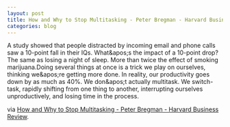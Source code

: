 ```yaml
---
layout: post
title: How and Why to Stop Multitasking - Peter Bregman - Harvard Business Review
categories: blog
---
```

A study showed that people distracted by incoming email and phone calls saw a 10-point fall in their IQs. What&amp;apos;s the impact of a 10-point drop? The same as losing a night of sleep. More than twice the effect of smoking marijuana.Doing several things at once is a trick we play on ourselves, thinking we&amp;apos;re getting more done. In reality, our productivity goes down by as much as 40%. We don&amp;apos;t actually multitask. We switch-task, rapidly shifting from one thing to another, interrupting ourselves unproductively, and losing time in the process.

via <a href="http://blogs.hbr.org/bregman/2010/05/how-and-why-to-stop-multitaski.html">How and Why to Stop Multitasking - Peter Bregman - Harvard Business Review</a>.
